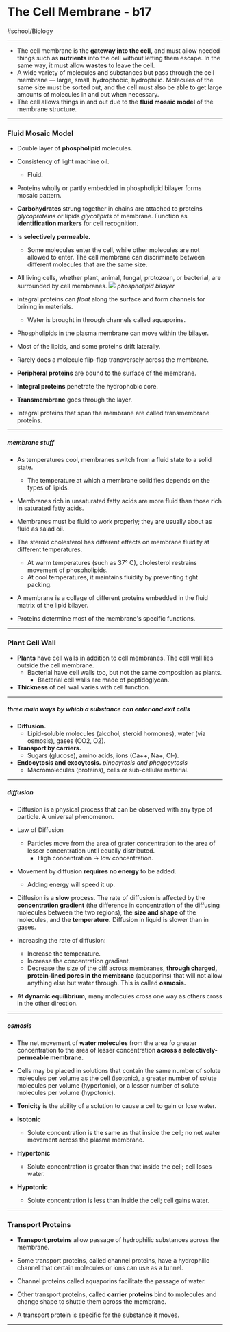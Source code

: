 # The Cell Membrane - b17
#school/Biology
- - - -
* The cell membrane is the **gateway into the cell,** and must allow needed things such as **nutrients** into the cell without letting them escape. In the same way, it must allow **wastes** to leave the cell.
* A wide variety of molecules and substances but pass through the cell membrane — large, small, hydrophobic, hydrophilic. Molecules of the same size must be sorted out, and the cell must also be able to get large amounts of molecules in and out when necessary. 
* The cell allows things in and out due to the **fluid mosaic model** of the membrane structure.
- - - -
### Fluid Mosaic Model
* Double layer of **phospholipid** molecules.
* Consistency of light machine oil.
	* Fluid.
* Proteins wholly or partly embedded in phospholipid bilayer forms mosaic pattern.
* **Carbohydrates** strung together in chains are attached to proteins _glycoproteins_ or lipids _glycolipids_ of membrane. Function as **identification markers** for cell recognition.
* Is **selectively permeable.**
	* Some molecules enter the cell, while other molecules are not allowed to enter. The cell membrane can discriminate between different molecules that are the same size.
* All living cells, whether plant, animal, fungal, protozoan, or bacterial, are surrounded by cell membranes.
![](The%20Cell%20Membrane%20-%20b17/fluid-mosaic-2d_med.jpeg)
_phospholipid bilayer_
* Integral proteins can _float_ along the surface and form channels for brining in materials.
	* Water is brought in through channels called aquaporins.
* Phospholipids in the plasma membrane can move within the bilayer.
* Most of the lipids, and some proteins drift laterally.
* Rarely does a molecule flip-flop transversely across the membrane.

* **Peripheral proteins** are bound to the surface of the membrane.
* **Integral proteins** penetrate the hydrophobic core.
* **Transmembrane** goes through the layer.
* Integral proteins that span the membrane are called transmembrane proteins.

- - - -
##### membrane stuff
* As temperatures cool, membranes switch from a fluid state to a solid state.
	* The temperature at which a membrane solidifies depends on the types of lipids.
* Membranes rich in unsaturated fatty acids are more fluid than those rich in saturated fatty acids.
* Membranes must be fluid to work properly; they are usually about as fluid as salad oil.

* The steroid cholesterol has different effects on membrane fluidity at different temperatures.
	* At warm temperatures (such as 37° C), cholesterol restrains movement of phospholipids.
	* At cool temperatures, it maintains fluidity by preventing tight packing.

* A membrane is a collage of different proteins embedded in the fluid matrix of the lipid bilayer.
* Proteins determine most of the membrane's specific functions.
- - - -
### Plant Cell Wall
* **Plants** have cell walls in addition to cell membranes. The cell wall lies outside the cell membrane.
	* Bacterial have cell walls too, but not the same composition as plants.
		* Bacterial cell walls are made of peptidoglycan.
* **Thickness** of cell wall varies with cell function.
- - - -
##### three main ways by which a substance can enter and exit cells
* **Diffusion.**
	* Lipid-soluble molecules (alcohol, steroid hormones), water (via osmosis), gases (CO2, O2).
* **Transport by carriers.**
	* Sugars (glucose), amino acids, ions (Ca++, Na+, Cl-).
* **Endocytosis and exocytosis.** _pinocytosis and phagocytosis_
	* Macromolecules (proteins), cells or sub-cellular material.
- - - -
##### diffusion
* Diffusion is a physical process that can be observed with any type of particle. A universal phenomenon.
* Law of Diffusion
	* Particles move from the area of grater concentration to the area of lesser concentration until equally distributed.
		* High concentration -> low concentration.
* Movement by diffusion **requires no energy** to be added.
	* Adding energy will speed it up.
* Diffusion is a **slow** process. The rate of diffusion is affected by the **concentration gradient** (the difference in concentration of the diffusing molecules between the two regions), the **size and shape** of the molecules, and the **temperature.** Diffusion in liquid is slower than in gases.

* Increasing the rate of diffusion:
	* Increase the temperature.
	* Increase the concentration gradient.
	* Decrease the size of the diff across membranes, **through charged, protein-lined pores in the membrane** (aquaporins) that will not allow anything else but water through. This is called **osmosis.**

* At **dynamic equilibrium,** many molecules cross one way as others cross in the other direction.
- - - -
##### osmosis
* The net movement of **water molecules** from the area fo greater concentration to the area of lesser concentration **across a selectively-permeable membrane.**
* Cells may be placed in solutions that contain the same number of solute molecules per volume as the cell (isotonic), a greater number of solute molecules per volume (hypertonic), or a lesser number of solute molecules per volume (hypotonic).

* **Tonicity** is the ability of a solution to cause a cell to gain or lose water.
* **Isotonic**
	* Solute concentration is the same as that inside the cell; no net water movement across the plasma membrane.
* **Hypertonic**
	* Solute concentration is greater than that inside the cell; cell loses water.
* **Hypotonic**
	* Solute concentration is less than inside the cell; cell gains water.
- - - -
### Transport Proteins
* **Transport proteins** allow passage of hydrophilic substances across the membrane.
* Some transport proteins, called channel proteins, have a hydrophilic channel that certain molecules or ions can use as a tunnel.
* Channel proteins called aquaporins facilitate the passage of water.

* Other transport proteins, called **carrier proteins** bind to molecules and change shape to shuttle them across the membrane.
* A transport protein is specific for the substance it moves.
- - - -